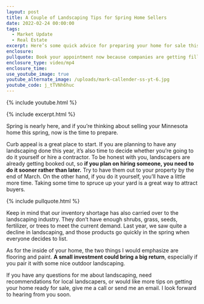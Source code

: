```yaml
---
layout: post
title: A Couple of Landscaping Tips for Spring Home Sellers
date: 2022-02-24 00:00:00
tags:
  - Market Update
  - Real Estate
excerpt: Here’s some quick advice for preparing your home for sale this spring.
enclosure:
pullquote: Book your appointment now because companies are getting filled up.
enclosure_type: video/mp4
enclosure_time:
use_youtube_image: true
youtube_alternate_image: /uploads/mark-callender-ss-yt-6.jpg
youtube_code: j_tTVNh6huc
---
```

{% include youtube.html %}

{% include excerpt.html %}

Spring is nearly here, and if you’re thinking about selling your Minnesota home this spring, now is the time to prepare.

Curb appeal is a great place to start. If you are planning to have any landscaping done this year, it’s also time to decide whether you’re going to do it yourself or hire a contractor. To be honest with you, landscapers are already getting booked out, so **if you plan on hiring someone, you need to do it sooner rather than later.** Try to have them out to your property by the end of March. On the other hand, if you do it yourself, you’ll have a little more time. Taking some time to spruce up your yard is a great way to attract buyers.

{% include pullquote.html %}

Keep in mind that our inventory shortage has also carried over to the landscaping industry. They don’t have enough shrubs, grass, seeds, fertilizer, or trees to meet the current demand. Last year, we saw quite a decline in landscaping, and those products go quickly in the spring when everyone decides to list.

As for the inside of your home, the two things I would emphasize are flooring and paint. **A small investment could bring a big return**, especially if you pair it with some nice outdoor landscaping.

If you have any questions for me about landscaping, need recommendations for local landscapers, or would like more tips on getting your home ready for sale, give me a call or send me an email. I look forward to hearing from you soon.

